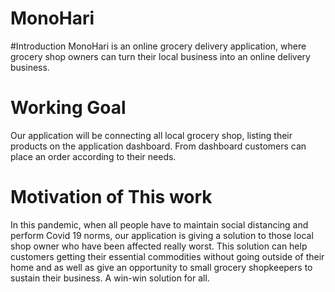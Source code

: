 # MonoHari
#Introduction
MonoHari is an online grocery delivery application, where grocery shop owners can turn their local business into an online delivery business.
# Working Goal
Our application will be connecting all local grocery shop, listing their products on the application dashboard.
From dashboard customers can place an order according to their needs.
# Motivation of This work
In this pandemic, when all people have to maintain social distancing and perform Covid 19 norms, our application is giving a solution to those local shop owner who have been affected really worst. This solution can help customers getting their essential commodities without going outside of their home and as well as give an opportunity to small grocery shopkeepers to sustain their business. A win-win solution for all.
